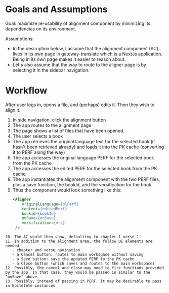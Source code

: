 # Goals and Assumptions
Goal: maximize re-usability of alignment component by minimizing its dependencies on its environment.

Assumptions:
- In the description below, I assume that the alignment component (AC) lives in its own page in gateway-translate which is a NextJs application.  Being in its own page makes it easier to reason about.
- Let's also assume that the way to route to the aligner page is by selecting it in the sidebar navigation.

# Workflow

After user logs in, opens a file, and (perhaps) edits it. Then they wish to align it.

1. In side navigation, click the alignment button
2. The app routes to the alignment page
3. The page shows a list of files that have been opened.
4. The user selects a book
5. The app retrieves the original language text for the selected book (if hasn't been retrieved already) and loads it into the PK cache (converting it to PERF along the way)
6. The app accesses the original language PERF for the selected book from the PK cache
7. The app accesses the edited PERF for the selected book from the PK cache
8. The app instantiates the alignment component with the two PERF files, plus a save function, the bookId, and the versification for the book.
9. Thus the component would look something like this:
   ```html
   <Aligner 
	   originalLanguage={olPerf} 
	   content={editedPerf} 
	   bookid={bookId}
	   onSave={onSave}
	   versification={vrs}
	/>
```
10. The AC would then show, defaulting to chapter 1 verse 1.
11. In addition to the alignment area, the follow UI elements are needed:
   - chapter and verse navigation
   - a Cancel button: routes to main workspace without saving
   - a Save button: save the updated PERF to the PK cache
   - a Close button (which saves and routes to the main workspace)
12. Possibly, the cancel and close may need to fire functions provided by the app. In that case, they would be passed in similar to the "onSave" above.
13. Possibly, instead of passing in PERF, it may be desirable to pass in Epitelete instances

